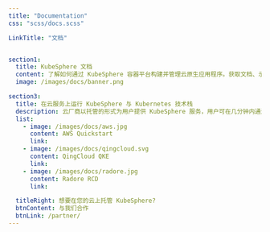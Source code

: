 ```yaml
---
title: "Documentation"
css: "scss/docs.scss"

LinkTitle: "文档"


section1:
  title: KubeSphere 文档
  content: 了解如何通过 KubeSphere 容器平台构建并管理云原生应用程序。获取文档、示例代码与教程等信息。
  image: /images/docs/banner.png

section3:
  title: 在云服务上运行 KubeSphere 与 Kubernetes 技术栈
  description: 云厂商以托管的形式为用户提供 KubeSphere 服务，用户可在几分钟内通过简单的步骤迅速构建高可用集群。2020 年 9 月起，您可在以下云托管服务中使用 KubeSphere。
  list:
    - image: /images/docs/aws.jpg
      content: AWS Quickstart
      link:
    - image: /images/docs/qingcloud.svg
      content: QingCloud QKE
      link:
    - image: /images/docs/radore.jpg
      content: Radore RCD
      link:

  titleRight: 想要在您的云上托管 KubeSphere?
  btnContent: 与我们合作
  btnLink: /partner/
---
```

